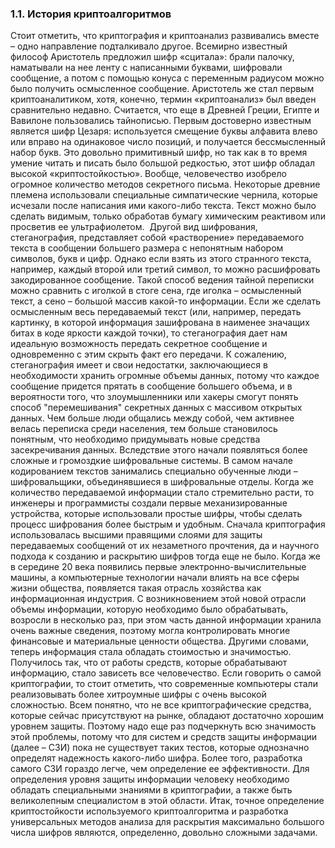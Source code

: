 ### 1.1. История криптоалгоритмов

Стоит отметить, что криптография и криптоанализ развивались вместе – одно направление подталкивало другое. Всемирно
известный философ Аристотель предложил шифр «сцитала»: брали палочку, наматывали на нее ленту с написанными буквами,
шифровали сообщение, а потом с помощью конуса с переменным радиусом можно было получить осмысленное сообщение.
Аристотель же стал первым криптоаналитиком, хотя, конечно, термин «криптоанализ» был введен сравнительно недавно.
Считается, что еще в Древней Греции, Египте и Вавилоне пользовались тайнописью. Первым достоверно известным является
шифр Цезаря: используется смещение буквы алфавита влево или вправо на одинаковое число позиций, и получается
бессмысленный набор букв. Это довольно примитивный шифр, но так как в то время умение читать и писать было большой
редкостью, этот шифр обладал высокой «криптостойкостью».
Вообще, человечество изобрело огромное количество методов секретного письма. Некоторые древние племена использовали
специальные симпатические чернила, которые исчезали после написания ими какого-либо текста. Текст можно было сделать
видимым, только обработав бумагу химическим реактивом или просветив ее ультрафиолетом. 
Другой вид шифрования, стеганография, представляет собой «растворение» передаваемого текста в сообщении большего
размера с непонятным набором символов, букв и цифр. Однако если взять из этого странного текста, например, каждый
второй или третий символ, то можно расшифровать закодированное сообщение. Такой способ ведения тайной переписки
можно сравнить с иголкой в стоге сена, где иголка – осмысленный текст, а сено – большой массив какой-то информации.
Если же сделать осмысленным весь передаваемый текст (или, например, передать картинку, в которой информация
зашифрована в наименее значащих битах в коде яркости каждой точки), то стеганография дает нам идеальную возможность
передать секретное сообщение и одновременно с этим скрыть факт его передачи. К сожалению, стеганография имеет и свои
недостатки, заключающиеся в необходимости хранить огромные объемы данных, потому что каждое сообщение придется прятать
в сообщение большего объема, и в вероятности того, что злоумышленники или хакеры смогут понять способ "перемешивания"
секретных данных с массивом открытых данных.
Чем больше люди общались между собой, чем активнее велась переписка среди населения, тем больше становилось понятным,
что необходимо придумывать новые средства засекречивания данных. Вследствие этого начали появляться более сложные и
громоздкие шифровальные системы. В самом начале кодированием текстов занимались специально обученные люди –
шифровальщики, объединявшиеся в шифровальные отделы. Когда же количество передаваемой информации стало стремительно
расти, то инженеры и программисты создали первые механизированные устройства, которые использовали простые шифры,
чтобы сделать процесс шифрования более быстрым и удобным.
Сначала криптография использовалась высшими правящими слоями для защиты передаваемых сообщений от их незаметного
прочтения, да и научного подхода к созданию и раскрытию шифров тогда еще не было.
Когда же в середине 20 века появились первые электронно-вычислительные машины, а компьютерные технологии начали влиять
на все сферы жизни общества, появляется такая отрасль хозяйства как информационная индустрия. С возникновением этой
новой отрасли объемы информации, которую необходимо было обрабатывать, возросли в несколько раз, при этом часть данной
информации хранила очень важные сведения, поэтому могла контролировать многие финансовые и материальные ценности
общества. Другими словами, теперь информация стала обладать стоимостью и значимостью.
Получилось так, что от работы средств, которые обрабатывают информацию, стало зависеть все человечество. Если говорить 
о самой криптографии, то стоит отметить, что современные компьютеры стали реализовывать более хитроумные шифры с очень 
высокой сложностью.
Всем понятно, что не все криптографические средства, которые сейчас присутствуют на рынке, обладают достаточно хорошим 
уровнем защиты. Поэтому надо еще раз подчеркнуть всю значимость этой проблемы, потому что для систем и средств защиты 
информации (далее – СЗИ) пока не существует таких тестов, которые однозначно определят надежность какого-либо шифра.
Более того, разработка самого СЗИ гораздо легче, чем определение ее эффективности. Для определения уровня защиты 
информации человеку необходимо обладать специальными знаниями в криптографии, а также быть великолепным специалистом 
в этой области. Итак, точное определение криптостойкости используемого криптоалгоритма и разработка универсальных 
методов анализа для раскрытия максимально большого числа шифров являются, определенно, довольно сложными задачами.